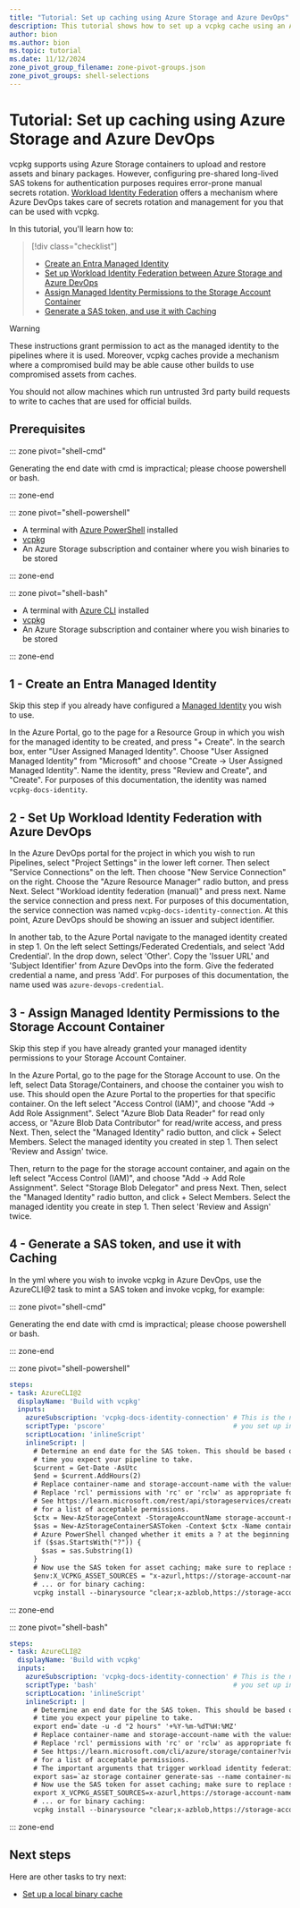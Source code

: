 ```yaml
---
title: "Tutorial: Set up caching using Azure Storage and Azure DevOps"
description: This tutorial shows how to set up a vcpkg cache using an Azure Storage account authenticated using Workload Identity Federation.
author: bion
ms.author: bion
ms.topic: tutorial
ms.date: 11/12/2024
zone_pivot_group_filename: zone-pivot-groups.json
zone_pivot_groups: shell-selections
---
```


# Tutorial: Set up caching using Azure Storage and Azure DevOps

vcpkg supports using Azure Storage containers to upload and restore assets and binary packages. However,
configuring pre-shared long-lived SAS tokens for authentication purposes requires error-prone
manual secrets rotation. [Workload Identity Federation](/entra/workload-id/workload-identity-federation)
offers a mechanism where Azure DevOps takes care of secrets rotation and management for you
that can be used with vcpkg.

In this tutorial, you'll learn how to:

> [!div class="checklist"]
>
> * [Create an Entra Managed Identity](#1---create-an-entra-managed-identity)
> * [Set up Workload Identity Federation between Azure Storage and Azure DevOps](#2---set-up-workload-identity-federation-with-azure-devops)
> * [Assign Managed Identity Permissions to the Storage Account Container](#3---assign-managed-identity-permissions-to-the-storage-account-container)
> * [Generate a SAS token, and use it with Caching](#4---generate-a-sas-token-and-use-it-with-caching)

> [!WARNING]
> These instructions grant permission to act as the managed identity to the pipelines where it is
> used. Moreover, vcpkg caches provide a mechanism where a compromised build may be able cause
> other builds to use compromised assets from caches.
>
> You should not allow machines which run untrusted 3rd party build requests to write to caches
> that are used for official builds.

## Prerequisites

::: zone pivot="shell-cmd"

Generating the end date with cmd is impractical; please choose powershell or bash.

::: zone-end

::: zone pivot="shell-powershell"

* A terminal with [Azure PowerShell](/powershell/azure/install-azps-windows) installed
* [vcpkg](../get_started/get-started.md#1---set-up-vcpkg)
* An Azure Storage subscription and container where you wish binaries to be stored

::: zone-end

::: zone pivot="shell-bash"

* A terminal with [Azure CLI](/cli/azure/install-azure-cli-windows) installed
* [vcpkg](../get_started/get-started.md#1---set-up-vcpkg)
* An Azure Storage subscription and container where you wish binaries to be stored

::: zone-end

## 1 - Create an Entra Managed Identity

Skip this step if you already have configured a
[Managed Identity](/entra/identity/managed-identities-azure-resources/overview) you wish to use.

In the Azure Portal, go to the page for a Resource Group in which you wish for the managed identity
to be created, and press "+ Create". In the search box, enter "User Assigned Managed Identity".
Choose "User Assigned Managed Identity" from "Microsoft" and choose "Create ->
User Assigned Managed Identity". Name the identity, press "Review and Create", and "Create". For
purposes of this documentation, the identity was named `vcpkg-docs-identity`.

## 2 - Set Up Workload Identity Federation with Azure DevOps

In the Azure DevOps portal for the project in which you wish to run Pipelines, select
"Project Settings" in the lower left corner. Then select "Service Connections" on the left.
Then choose "New Service Connection" on the right. Choose the "Azure Resource Manager" radio button,
and press Next. Select "Workload identity federation (manual)" and press next. Name the
service connection and press next. For purposes of this documentation, the service connection was
named `vcpkg-docs-identity-connection`. At this point, Azure DevOps should be showing an issuer
and subject identifier.

In another tab, to the Azure Portal navigate to the managed identity created in step 1. On the left
select Settings/Federated Credentials, and select 'Add Credential'. In the drop down, select
'Other'. Copy the 'Issuer URL' and 'Subject Identifier' from Azure DevOps into the form. Give the
federated credential a name, and press 'Add'. For purposes of this documentation, the name used was
`azure-devops-credential`.

## 3 - Assign Managed Identity Permissions to the Storage Account Container

Skip this step if you have already granted your managed identity permissions to your Storage Account
Container.

In the Azure Portal, go to the page for the Storage Account to use. On the left, select
Data Storage/Containers, and choose the container you wish to use. This should open the Azure Portal
to the properties for that specific container. On the left select "Access Control (IAM)", and choose
"Add -> Add Role Assignment". Select "Azure Blob Data Reader" for read only access, or
"Azure Blob Data Contributor" for read/write access, and press Next. Then, select the
"Managed Identity" radio button, and click + Select Members. Select the managed identity you created
in step 1. Then select 'Review and Assign' twice.

Then, return to the page for the storage account container, and again on the left select
"Access Control (IAM)", and choose "Add -> Add Role Assignment". Select "Storage Blob Delegator" and
press Next. Then, select the "Managed Identity" radio button, and click + Select Members. Select the
managed identity you create in step 1. Then select 'Review and Assign' twice.

## 4 - Generate a SAS token, and use it with Caching

In the yml where you wish to invoke vcpkg in Azure DevOps, use the AzureCLI@2 task to mint a SAS
token and invoke vcpkg, for example:

::: zone pivot="shell-cmd"

Generating the end date with cmd is impractical; please choose powershell or bash.

::: zone-end

::: zone pivot="shell-powershell"

```yaml
steps:
- task: AzureCLI@2
  displayName: 'Build with vcpkg'
  inputs:
    azureSubscription: 'vcpkg-docs-identity-connection' # This is the name of the service connection
    scriptType: 'pscore'                                # you set up in Step 2.
    scriptLocation: 'inlineScript'
    inlineScript: |
      # Determine an end date for the SAS token. This should be based on the maximum length of
      # time you expect your pipeline to take.
      $current = Get-Date -AsUtc
      $end = $current.AddHours(2)
      # Replace container-name and storage-account-name with the values from step 3.
      # Replace 'rcl' permissions with 'rc' or 'rclw' as appropriate for the permissions you wish to use.
      # See https://learn.microsoft.com/rest/api/storageservices/create-service-sas#permissions-for-a-directory-container-or-blob
      # for a list of acceptable permissions.
      $ctx = New-AzStorageContext -StorageAccountName storage-account-name -UseConnectedAccount
      $sas = New-AzStorageContainerSASToken -Context $ctx -Name container-name -Permission rclw -ExpiryTime $end
      # Azure PowerShell changed whether it emits a ? at the beginning of the SAS token in different versions:
      if ($sas.StartsWith("?")) {
        $sas = sas.Substring(1)
      }
      # Now use the SAS token for asset caching; make sure to replace storage-account-name and container-name again:
      $env:X_VCPKG_ASSET_SOURCES = "x-azurl,https://storage-account-name.blob.core.windows.net/container-name,$sas,readwrite"
      # ... or for binary caching:
      vcpkg install --binarysource "clear;x-azblob,https://storage-account-name.blob.core.windows.net/container-name,$sas,readwrite"
```

::: zone-end

::: zone pivot="shell-bash"

```yaml
steps:
- task: AzureCLI@2
  displayName: 'Build with vcpkg'
  inputs:
    azureSubscription: 'vcpkg-docs-identity-connection' # This is the name of the service connection
    scriptType: 'bash'                                  # you set up in Step 2.
    scriptLocation: 'inlineScript'
    inlineScript: |
      # Determine an end date for the SAS token. This should be based on the maximum length of
      # time you expect your pipeline to take.
      export end=`date -u -d "2 hours" '+%Y-%m-%dT%H:%MZ'
      # Replace container-name and storage-account-name with the values from step 3.
      # Replace 'rcl' permissions with 'rc' or 'rclw' as appropriate for the permissions you wish to use.
      # See https://learn.microsoft.com/cli/azure/storage/container?view=azure-cli-latest#az-storage-container-generate-sas-optional-parameters
      # for a list of acceptable permissions.
      # The important arguments that trigger workload identity federation here are '--as-user' and '--auth-mode login'
      export sas=`az storage container generate-sas --name container-name --account-name storage-account-name --as-user --auth-mode login --https-only --permissions rclw --expiry $end -o tsv`
      # Now use the SAS token for asset caching; make sure to replace storage-account-name and container-name again:
      export X_VCPKG_ASSET_SOURCES=x-azurl,https://storage-account-name.blob.core.windows.net/container-name,$sas,readwrite
      # ... or for binary caching:
      vcpkg install --binarysource "clear;x-azblob,https://storage-account-name.blob.core.windows.net/container-name,$sas,readwrite"
```

::: zone-end

## Next steps

Here are other tasks to try next:

* [Set up a local binary cache](binary-caching-local.md)
